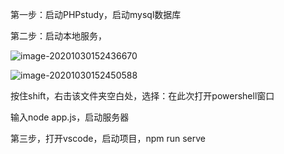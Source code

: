 第一步：启动PHPstudy，启动mysql数据库

第二步：启动本地服务，

![image-20201030152436670](C:\Users\huakun\AppData\Roaming\Typora\typora-user-images\image-20201030152436670.png)

![image-20201030152450588](C:\Users\huakun\AppData\Roaming\Typora\typora-user-images\image-20201030152450588.png)

按住shift，右击该文件夹空白处，选择：在此次打开powershell窗口

输入node app.js，启动服务器



第三步，打开vscode，启动项目，npm run serve